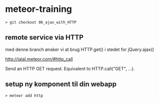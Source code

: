 meteor-training
===============


	> git checkout 06_ajax_with_HTTP


## remote service via HTTP

med denne branch ønsker vi at brug HTTP.get() i stedet for jQuery.ajax()

http://jalal.meteor.com/#http_call

Send an HTTP GET request. Equivalent to HTTP.call("GET", ...).

## setup ny komponent til din webapp

	> meteor add http



